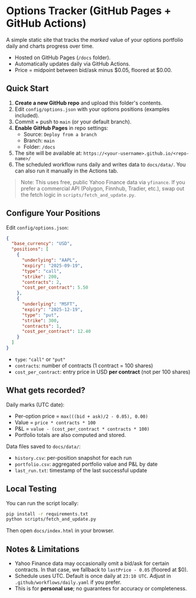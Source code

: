 
# Options Tracker (GitHub Pages + GitHub Actions)

A simple static site that tracks the *marked* value of your options portfolio daily and charts progress over time.
- Hosted on GitHub Pages (`/docs` folder).
- Automatically updates daily via GitHub Actions.
- Price = midpoint between bid/ask minus $0.05, floored at $0.00.

## Quick Start

1. **Create a new GitHub repo** and upload this folder's contents.
2. Edit `config/options.json` with your options positions (examples included).
3. Commit + push to `main` (or your default branch).
4. **Enable GitHub Pages** in repo settings:
   - Source: `Deploy from a branch`
   - Branch: `main`
   - Folder: `/docs`
5. The site will be available at: `https://<your-username>.github.io/<repo-name>/`
6. The scheduled workflow runs daily and writes data to `docs/data/`. You can also run it manually in the Actions tab.

> Note: This uses free, public Yahoo Finance data via `yfinance`. If you prefer a commercial API (Polygon, Finnhub, Tradier, etc.), swap out the fetch logic in `scripts/fetch_and_update.py`.

## Configure Your Positions

Edit `config/options.json`:
```json
{
  "base_currency": "USD",
  "positions": [
    {
      "underlying": "AAPL",
      "expiry": "2025-09-19",
      "type": "call",
      "strike": 200,
      "contracts": 2,
      "cost_per_contract": 5.50
    },
    {
      "underlying": "MSFT",
      "expiry": "2025-12-19",
      "type": "put",
      "strike": 300,
      "contracts": 1,
      "cost_per_contract": 12.40
    }
  ]
}
```
- `type`: `"call"` or `"put"`
- `contracts`: number of contracts (1 contract = 100 shares)
- `cost_per_contract`: entry price in USD **per contract** (not per 100 shares)

## What gets recorded?

Daily marks (UTC date):
- Per-option price = `max(((bid + ask)/2 - 0.05), 0.00)`
- Value = `price * contracts * 100`
- P&L = `value - (cost_per_contract * contracts * 100)`
- Portfolio totals are also computed and stored.

Data files saved to `docs/data/`:
- `history.csv`: per-position snapshot for each run
- `portfolio.csv`: aggregated portfolio value and P&L by date
- `last_run.txt`: timestamp of the last successful update

## Local Testing

You can run the script locally:
```bash
pip install -r requirements.txt
python scripts/fetch_and_update.py
```
Then open `docs/index.html` in your browser.

## Notes & Limitations
- Yahoo Finance data may occasionally omit a bid/ask for certain contracts. In that case, we fallback to `lastPrice - 0.05` (floored at $0).
- Schedule uses UTC. Default is once daily at `23:10 UTC`. Adjust in `.github/workflows/daily.yaml` if you prefer.
- This is for **personal use**; no guarantees for accuracy or completeness.
